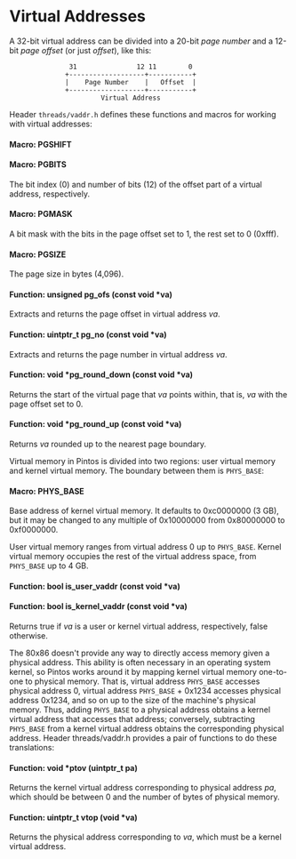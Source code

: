 # Virtual Addresses

A 32-bit virtual address can be divided into a 20-bit _page number_ and a 12-bit _page offset_ (or just _offset_), like this:

```
               31               12 11        0
              +-------------------+-----------+
              |    Page Number    |   Offset  |
              +-------------------+-----------+
                       Virtual Address
```

Header `threads/vaddr.h` defines these functions and macros for working with virtual addresses:

#### Macro: **PGSHIFT**

#### Macro: **PGBITS**

The bit index (0) and number of bits (12) of the offset part of a virtual address, respectively.

#### Macro: **PGMASK**

A bit mask with the bits in the page offset set to 1, the rest set to 0 (0xfff).

#### Macro: **PGSIZE**

The page size in bytes (4,096).

#### Function: unsigned **pg\_ofs** (const void \*va)

Extracts and returns the page offset in virtual address _va_.

#### Function: uintptr\_t **pg\_no** (const void \*va)

Extracts and returns the page number in virtual address _va_.

#### Function: void \***pg\_round\_down** (const void \*va)

Returns the start of the virtual page that _va_ points within, that is, _va_ with the page offset set to 0.

#### Function: void \***pg\_round\_up** (const void \*va)

Returns _va_ rounded up to the nearest page boundary.

Virtual memory in Pintos is divided into two regions: user virtual memory and kernel virtual memory. The boundary between them is `PHYS_BASE`:

#### Macro: **PHYS\_BASE**

Base address of kernel virtual memory. It defaults to 0xc0000000 (3 GB), but it may be changed to any multiple of 0x10000000 from 0x80000000 to 0xf0000000.

User virtual memory ranges from virtual address 0 up to `PHYS_BASE`. Kernel virtual memory occupies the rest of the virtual address space, from `PHYS_BASE` up to 4 GB.

#### Function: bool **is\_user\_vaddr** (const void \*va)

#### Function: bool **is\_kernel\_vaddr** (const void \*va)

Returns true if _va_ is a user or kernel virtual address, respectively, false otherwise.

The 80x86 doesn't provide any way to directly access memory given a physical address. This ability is often necessary in an operating system kernel, so Pintos works around it by mapping kernel virtual memory one-to-one to physical memory. That is, virtual address `PHYS_BASE` accesses physical address 0, virtual address `PHYS_BASE` + 0x1234 accesses physical address 0x1234, and so on up to the size of the machine's physical memory. Thus, adding `PHYS_BASE` to a physical address obtains a kernel virtual address that accesses that address; conversely, subtracting `PHYS_BASE` from a kernel virtual address obtains the corresponding physical address. Header threads/vaddr.h provides a pair of functions to do these translations:

#### Function: void \***ptov** (uintptr\_t pa)

Returns the kernel virtual address corresponding to physical address _pa_, which should be between 0 and the number of bytes of physical memory.

#### Function: uintptr\_t **vtop** (void \*va)

Returns the physical address corresponding to _va_, which must be a kernel virtual address.

##
